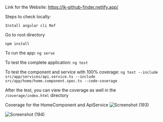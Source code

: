 Link for the Website: https://lk-github-finder.netlify.app/

Steps to check locally:


```Install angular cli Ref```


Go to root directory 

```npm install```


To run the app:
```ng serve```


To test the complete application:
```ng test```


To test the component and service with 100% coverage:
```ng test --include src/app/services/api.service.ts --include src/app/home/home.component.spec.ts --code-coverage```


After the test, you can view the coverage as well in the ```/coverage/index.html``` directory



Coverage for the HomeComponent and ApiService
![Screenshot (193)](https://github.com/lklivingstone/fyle-internship-challenge-23/assets/74340009/5f26e323-ea8e-409a-9fc2-87e22884d410)

![Screenshot (194)](https://github.com/lklivingstone/fyle-internship-challenge-23/assets/74340009/607a9f05-525a-4450-b12a-4ce9aa8f88dc)

